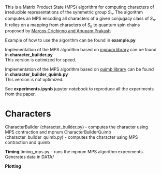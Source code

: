 This is a Matrix Product State (MPS) algorithm for computing characters of irreducible representations of the symmetric group $S_n$. 
The algorithm computes an MPS encoding all characters of a given conjugacy class of $S_n$. It relies on a mapping from characters of $S_n$ to quantum spin chains  proposed by
[Marcos Crichigno and Anupam Prakash](https://arxiv.org/abs/2404.04322)

Example of how to use the algorithm can be found in **example.py**

Implementation of the MPS algorithm based on [mpnum library](https://mpnum.readthedocs.io/en/latest/) can be found in **character_builder.py**\
This version is optimized for speed.

Implementation of the MPS algorithm based on [quimb library](https://quimb.readthedocs.io/en/latest/) can be found in **character_builder_quimb.py**\
This version is not optimized.

See **experiments.ipynb** jupyter notebook to reproduce all the experiments from the paper. 

# Characters
CharacterBuilder (character_builder.py) - computes the character using MPS contraction and mpnum
CharacterBuilderQuimb (character_builder_quimb.py) - computes the character using MPS contraction and quimb

**Timing** 
timing_mps.py - runs the mpnum MPS algorithm experiments. Generates data in DATA/ 


**Plotting** 

